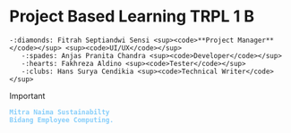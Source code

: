 # Project Based Learning TRPL 1 B

```
-:diamonds: Fitrah Septiandwi Sensi <sup><code>**Project Manager**</code></sup> <sup><code>UI/UX</code></sup>
   -:spades: Anjas Pranita Chandra <sup><code>Developer</code></sup>
   -:hearts: Fakhreza Aldino <sup><code>Tester</code></sup>
   -:clubs: Hans Surya Cendikia <sup><code>Technical Writer</code></sup>
```

> [!IMPORTANT]
> **<code style="color : lightskyblue">Mitra Naima Sustainabilty Bidang Employee Computing.</code>**
